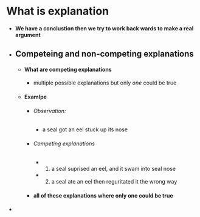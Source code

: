 # What is explanation
- #### We have a conclustion then we try to work back wards to make a real argument
- ## Competeing and non-competing explanations
	- #### What are competing explanations
		- multiple possible explanations but only *one* could be true
	- #### Examlpe
		- ###### Observation:
			- a seal got an eel stuck up its nose
		- ###### Competing explanations
			- 1. a seal suprised an eel, and it swam into seal nose
			- 2. a seal ate an eel then reguritated it the wrong way
		- #### all of these explanations where only one could be true
- 